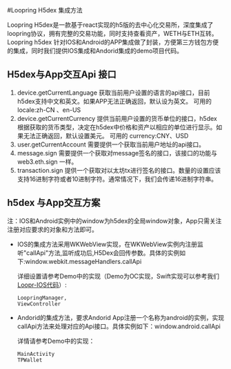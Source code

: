 #Loopring H5dex 集成方法

Loopring H5dex是一款基于react实现的h5版的去中心化交易所，深度集成了loopring协议，拥有完整的交易功能，同时支持查看资产，WETH与ETH互转。Loopring h5dex 针对IOS和Android的APP集成做了封装，方便第三方钱包方便的集成，同时我们提供IOS集成和Andorid集成的demo项目代码。


## H5dex与App交互Api 接口
1. device.getCurrentLanguage
   获取当前用户设置的语言的api接口，⽬前h5dex⽀持中⽂和英⽂。如果APP无法正确返回，默认设为英文。 
   可⽤的 locale:zh-CN 、en-US
2. device.getCurrentCurrency
   提供当前⽤户设置的货币单位的接口，h5dex 根据获取的货币类型，决定在h5dex中价格和资产以相应的单位进行显示。如果无法正确返回，默认设置美元。
    可用的 currency:CNY、USD
3. user.getCurrentAccount
   需要提供⼀个获取当前⽤户地址的api接口。
4. message.sign
   需要提供一个获取对message签名的接⼝，该接⼝的功能与web3.eth.sign 一样。
5. transaction.sign
   提供⼀个获取对以太坊tx进行签名的接口。数量的设置应该支持16进制字符或者10进制字符。通常情况下，我们会传递16进制字符串。

## h5dex 与App交互方案

注：IOS和Android实例中的window为h5dex的全局window对象，App只需关注注册对应要求的对象和方法即可。

- IOS的集成方法采用WKWebView实现，在WKWebView实例内注册监听"callApi"方法,监听成功后,H5Dex会回传参数。具体的实例如下:window.webkit.messageHandlers.callApi

  详细设置请参考Demo中的实现（Demo为OC实现，Swift实现可以参考我们[Loopr-IOS代码](https://github.com/Loopring/loopr-ios/tree/master/loopr-ios/H5Dex)）:

  ```
  LoopringManager,
  ViewController 
  ```

- Andorid的集成方法，要求Andorid App注册一个名称为android的实例，实现callApi方法来处理对应的Api接口。具体实例如下：window.android.callApi

  详情请参考Demo中的实现：

  ```
  MainActivity
  TPWallet
  ```

